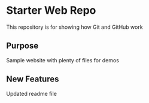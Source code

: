 # Starter Web Repo

This repository is for showing how Git and GitHub work

## Purpose

Sample website with plenty of files for demos

## New Features

Updated readme file